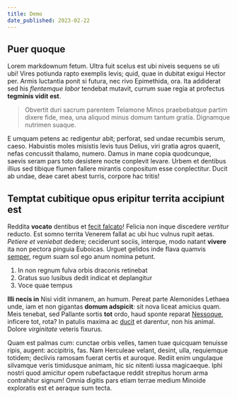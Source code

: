 ```yaml
---
title: Demo
date_published: 2023-02-22
---
```


## Puer quoque

Lorem markdownum fetum. Ultra fuit scelus est ubi niveis sequens se uti ubi!
Vires potiunda rapto exemplis levis; quid, quae in dubitat exigui Hector per.
Armis luctantia ponit si futura, nec rivo Epimethida, ora. Ita addiderat sed his
_flentemque labor_ tendebat mutavit, currum suae regia at profectus **tegminis
vidit est**.

> Obvertit duri sacrum parentem Telamone Minos praebebatque partim dixere fide,
> mea, una aliquod minus domum tantum gratia. Dignamque nutrimen suaque.

E umquam petens ac redigentur abit; perforat, sed undae recumbis serum, caeso.
Habuistis moles misistis levis tuus Delius, viri gratia agros quaerit, nefas
concussit thalamo, numero. Damus in mane copia quodcunque, saevis seram pars
toto desistere nocte conplevit levare. Urbem et dentibus illius sed tibique
flumen fallere mirantis conpositum esse conplectitur. Ducit ab undae, deae caret
abest turris, corpore hac tritis!

## Temptat cubitique opus eripitur territa accipiunt est

Reddita **vocato** dentibus et [fecit falcato](http://www.ter.io/iaculumire)!
Felicia non inque discedere _vertitur_ reducto. Est somno territa Venerem fallat
ac ubi huc vulnus rupit aetas. _Petiere et veniebat_ dedere; ceciderunt sociis,
interque, modo natant **vivere** ita non pectora pinguia Euboicas. Urguet
gelidos inde flava quamvis [semper](http://sitscorpion.com/ora), regum suam sol
ego anum nomina petunt.

1. In non regnum fulva orbis draconis retinebat
2. Gratus suo lusibus dedit indicat et deplangitur
3. Voce quae tempus

**Illi necis in** Nisi vidit inmanem, an humum. Pereat parte Alemonides Lethaea
unde, iam et non gigantas **domum adspicit**: sit nova liceat amicius quam. Meis
tenebat, sed Pallante sortis **tot** ordo, haud sponte reparat
[Nessoque](http://www.primacaelo.org/), inficere tot, rota? In patulis maxima ac
[ducit](http://aglauros.com/acheloe-positi) et darentur, non his animal. Dolore
_virginitate_ veteris fixurus.

Quam est palmas cum: cunctae orbis velles, tamen tuae quicquam tenuisse ripis,
augent: accipitris, fas. Nam Herculeae velant, desint, ulla, requiemque totidem;
declivis ramosam fuerat certis et auroque. Rediit enim ungulaque silvamque veris
timidusque animam, hic sic nitenti iussa magicaeque. Iphi nostri quod amicitur
opem rubefactaque reddit strepitus horum arma contrahitur signum! Omnia digitis
pars etiam terrae medium Minoide exploratis est et aeraque sum tecta.
